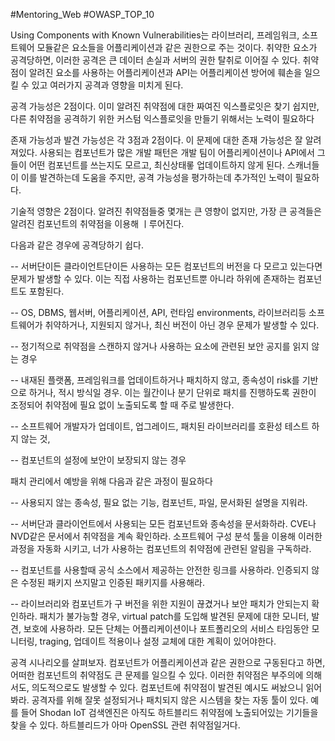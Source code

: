#Mentoring_Web #OWASP_TOP_10

Using Components with Known Vulnerabilities는 라이브러리, 프레임워크, 소프트웨어 모듈같은 요소들을 어플리케이션과 같은 권한으로 주는 것이다. 취약한 요소가 공격당하면, 이러한 공격은 큰 데이터 손실과 서버의 권한 탈취로 이어질 수 있다. 취약점이 알려진 요소를 사용하는 어플리케이션과 API는 어플리케이션 방어에 훼손을 일으킬 수 있고 여러가지 공격과 영향을 미치게 된다.

공격 가능성은 2점이다. 이미 알려진 취약점에 대한 짜여진 익스플로잇은 찾기 쉽지만, 다른 취약점을 공격하기 위한 커스텀 익스플로잇을 만들기 위해서는 노력이 필요하다

존재 가능성과 발견 가능성은 각 3점과 2점이다. 이 문제에 대한 존재 가능성은 잘 알려져있다. 사용되는 컴포넌트가 많은 개발 패턴은 개발 팀이 어플리케이션이나 API에서 그들이 어떤 컴포넌트를 쓰는지도 모르고, 최신상태롷 업데이트하지 않게 된다.
스캐너들이 이를 발견하는데 도움을 주지만, 공격 가능성을 평가하는데 추가적인 노력이 필요하다.

기술적 영향은 2점이다. 알려진 취약점들중 몇개는 큰 영향이 없지만, 가장 큰 공격들은 알려진 컴포넌트의 취약점을 이용해 ㅣ루어진다.

다음과 같은 경우에 공격당하기 쉽다.

-- 서버단이든 클라이언트단이든 사용하는 모든 컴포넌트의 버전을 다 모르고 있는다면 문제가 발생할 수 있다. 이는 직접 사용하는 컴포넌트뿐 아니라 하위에 존재하는 컴포넌트도 포함된다. 

-- OS, DBMS, 웹서버, 어플리케이션, API, 런타임 environments, 라이브러리등 소프트웨어가 취약하거나, 지원되지 않거나, 최신 버전이 아닌 경우 문제가 발생할 수 있다.

-- 정기적으로 취약점을 스캔하지 않거나 사용하는 요소에 관련된 보안 공지를 읽지 않는 경우

-- 내재된 플랫폼, 프레임워크를 업데이트하거나 패치하지 않고, 종속성이 risk를 기반으로 하거나, 적시 방식일 경우. 이는 월간이나 분기 단위로 패치를 진행하도록 권한이 조정되어  취약점에 필요 없이 노출되도록 할 때 주로 발생한다.

-- 소프트웨어 개발자가 업데이트, 업그레이드, 패치된 라이브러리를 호환성 테스트 하지 않는 것,

-- 컴포넌트의 설정에 보안이 보장되지 않는 경우

패치 관리에서 예방을 위해 다음과 같은 과정이 필요하다

-- 사용되지 않는 종속성, 필요 없는 기능, 컴포넌트, 파일, 문서화된 설명을 지워라.

-- 서버단과 클라이언트에서 사용되는 모든 컴포넌트와 종속성을 문서화하라. CVE나 NVD같은 문서에서 취약점을 계속 확인하라. 소프트웨어 구성 분석 툴을 이용해 이러한 과정을 자동화 시키고, 너가 사용하는 컴포넌트의 취약점에 관련된 알림을 구독하라.

-- 컴포넌트를 사용할때 공식 소스에서 제공하는 안전한 링크를 사용하라. 인증되지 않은 수정된 패키지 쓰지말고 인증된 패키지를 사용해라.

-- 라이브러리와 컴포넌트가 구 버전을 위한 지원이 끊겼거나 보안 패치가 안되는지 확인하라. 패치가 불가능할 경우, virtual patch를 도입해 발견된 문제에 대한 모니터, 발견, 보호에 사용하라.
모든 단체는 어플리케이션이나 포트폴리오의 서비스 타임동안 모니터링, traging, 업데이트 적용이나 설정 교체에 대한 계획이 있어야한다.

공격 시나리오를 살펴보자. 컴포넌트가 어플리케이션과 같은 권한으로 구동된다고 하면, 어떠한 컴포넌트의 취약점도 큰 문제를 일으킬 수 있다. 이러한 취약점은 부주의에 의해서도, 의도적으로도 발생할 수 있다. 컴포넌트에 취약점이 발견된 예시도 써놨으니 읽어봐라.
공격자를 위해 잘못 설정되거나 패치되지 않은 시스템을 찾는 자동 툴이 있다. 예를 들어 Shodan IoT 검색엔진은 아직도 하트블리드 취약점에 노출되어있는 기기들을 찾을 수 있다. 하트블리드가 아마 OpenSSL 관련 취약점일거다.